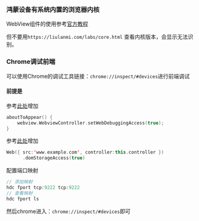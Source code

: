 ### 鸿蒙设备有系统内置的浏览器内核

WebView组件的使用参考[官方教程](https://developer.huawei.com/consumer/cn/training/course/slightMooc/C101667364948559963)

但不要用`https://liulanmi.com/labs/core.html` 查看内核版本，会显示无法识别。

### Chrome调试前端

可以使用Chrome的调试工具链接：`chrome://inspect/#devices`进行前端调试

#### 前提是

参考[此处](https://developer.harmonyos.com/cn/docs/documentation/doc-guides-V3/web-debugging-with-devtools-0000001508267425-V3?ha_linker=eyJ0cyI6MTcwMzQ5NjIxMTkyNiwiaWQiOiJiNmEzZGFiMzZiYTM1YWFkOWNmNWI1MDE5YjkwMDAwZSJ9)增加

```kotlin
aboutToAppear() {
	webview.WebviewController.setWebDebuggingAccess(true);
}
```

参考[此处](https://developer.harmonyos.com/cn/docs/documentation/doc-references/ts-basic-components-web-0000001333720957#ZH-CN_TOPIC_0000001333720957__domstorageaccess)增加

```kotlin
Web({ src:'www.example.com', controller:this.controller })
      .domStorageAccess(true)
```

配置端口映射

```kotlin
// 添加映射 
hdc fport tcp:9222 tcp:9222 
// 查看映射 
hdc fport ls
```

然后chrome进入：`chrome://inspect/#devices`即可